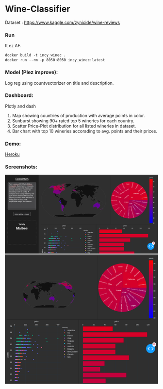# Wine-Classifier

Dataset : https://www.kaggle.com/zynicide/wine-reviews

### Run

It ez AF.

```
docker build -t incy_winec .
docker run --rm -p 8050:8050 incy_winec:latest
```

### Model (Plez improve):
Log reg using countvectorizer on title and description.

### Dashboard:
Plotly and dash
1. Map showing countries of production with average points in color.
2. Sunburst showing 90+ rated top 5 wineries for each country.
3. Scatter Price-Plot distribution for all listed wineries in dataset.
4. Bar chart with top 10 wineries accorading to avg. points and their prices.

### Demo:
[Heroku](https://incy-winec.herokuapp.com/)

### Screenshots:
![Home](Screenshots/1.png)
![Plots](Screenshots/2.png)

